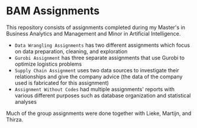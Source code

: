 # BAM Assignments
This repository consists of assignments completed during my Master's in Business Analytics and Management and Minor in Artificial Intelligence.

* `Data Wrangling Assignments` has two different assignments which focus on data preparation, cleaning, and exploration
* `Gurobi Assignment` has three separate assignments that use Gurobi to optimize logistics problems
* `Supply Chain Assignment` uses two data sources to investigate their relationships and give the company advice (the data of the company used is fabricated for this assignment)
* `Assignment Without Codes` had multiple assignments' reports with various different purposes such as database organization and statistical analyses

Much of the group assignments were done together with Lieke, Martijn, and Thirza. 
